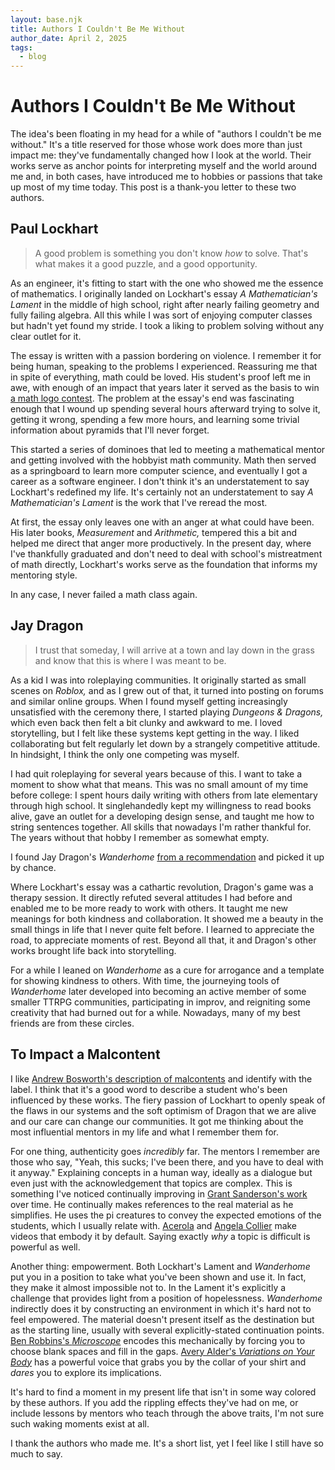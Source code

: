 ```yaml
---
layout: base.njk
title: Authors I Couldn't Be Me Without
author_date: April 2, 2025
tags:
  - blog
---
```


# Authors I Couldn't Be Me Without

The idea's been floating in my head for a while of "authors I couldn't be me without." It's a title reserved for those whose work does more than just impact me: they've fundamentally changed how I look at the world. Their works serve as anchor points for interpreting myself and the world around me and, in both cases, have introduced me to hobbies or passions that take up most of my time today. This post is a thank-you letter to these two authors.

## Paul Lockhart

> A good problem is something you don't know *how* to solve. That's what makes it a good puzzle, and a good opportunity.

As an engineer, it's fitting to start with the one who showed me the essence of mathematics. I originally landed on Lockhart's essay *A Mathematician's Lament* in the middle of high school, right after nearly failing geometry and fully failing algebra. All this while I was sort of enjoying computer classes but hadn't yet found my stride. I took a liking to problem solving without any clear outlet for it.

The essay is written with a passion bordering on violence. I remember it for being human, speaking to the problems I experienced. Reassuring me that in spite of everything, math could be loved. His student's proof left me in awe, with enough of an impact that years later it served as the basis to win [a math logo contest](https://summerofmathexposition.substack.com/p/summer-of-math-3-is-on-the-way). The problem at the essay's end was fascinating enough that I wound up spending several hours afterward trying to solve it, getting it wrong, spending a few more hours, and learning some trivial information about pyramids that I'll never forget.

This started a series of dominoes that led to meeting a mathematical mentor and getting involved with the hobbyist math community. Math then served as a springboard to learn more computer science, and eventually I got a career as a software engineer. I don't think it's an understatement to say Lockhart's redefined my life. It's certainly not an understatement to say *A Mathematician's Lament* is the work that I've reread the most.

At first, the essay only leaves one with an anger at what could have been. His later books, *Measurement* and *Arithmetic,* tempered this a bit and helped me direct that anger more productively. In the present day, where I've thankfully graduated and don't need to deal with school's mistreatment of math directly, Lockhart's works serve as the foundation that informs my mentoring style.

In any case, I never failed a math class again.

## Jay Dragon

> I trust that someday, I will arrive at a town and lay down in the grass and know that this is where I was meant to be.

As a kid I was into roleplaying communities. It originally started as small scenes on *Roblox,* and as I grew out of that, it turned into posting on forums and similar online groups. When I found myself getting increasingly unsatisfied with the ceremony there, I started playing *Dungeons & Dragons,* which even back then felt a bit clunky and awkward to me. I loved storytelling, but I felt like these systems kept getting in the way. I liked collaborating but felt regularly let down by a strangely competitive attitude. In hindsight, I think the only one competing was myself.

I had quit roleplaying for several years because of this. I want to take a moment to show what that means. This was no small amount of my time before college: I spent hours daily writing with others from late elementary through high school. It singlehandedly kept my willingness to read books alive, gave an outlet for a developing design sense, and taught me how to string sentences together. All skills that nowadays I'm rather thankful for. The years without that hobby I remember as somewhat empty.

I found Jay Dragon's *Wanderhome* [from a recommendation](https://youtu.be/uCvPeYk8rKY?t=3843) and picked it up by chance.

Where Lockhart's essay was a cathartic revolution, Dragon's game was a therapy session. It directly refuted several attitudes I had before and enabled me to be more ready to work with others. It taught me new meanings for both kindness and collaboration. It showed me a beauty in the small things in life that I never quite felt before. I learned to appreciate the road, to appreciate moments of rest. Beyond all that, it and Dragon's other works brought life back into storytelling.

For a while I leaned on *Wanderhome* as a cure for arrogance and a template for showing kindness to others. With time, the journeying tools of *Wanderhome* later developed into becoming an active member of some smaller TTRPG communities, participating in improv, and reigniting some creativity that had burned out for a while. Nowadays, many of my best friends are from these circles.

## To Impact a Malcontent

I like [Andrew Bosworth's description of malcontents](https://boz.com/articles/malcontents) and identify with the label. I think that it's a good word to describe a student who's been influenced by these works. The fiery passion of Lockhart to openly speak of the flaws in our systems and the soft optimism of Dragon that we are alive and our care can change our communities. It got me thinking about the most influential mentors in my life and what I remember them for.

For one thing, authenticity goes *incredibly* far. The mentors I remember are those who say, "Yeah, this sucks; I've been there, and you have to deal with it anyway." Explaining concepts in a human way, ideally as a dialogue but even just with the acknowledgement that topics are complex. This is something I've noticed continually improving in [Grant Sanderson's work](https://www.youtube.com/@3blue1brown) over time. He continually makes references to the real material as he simplifies. He uses the pi creatures to convey the expected emotions of the students, which I usually relate with. [Acerola](https://www.youtube.com/@Acerola_t) and [Angela Collier](https://www.youtube.com/@acollierastro) make videos that embody it by default. Saying exactly *why* a topic is difficult is powerful as well.

Another thing: empowerment. Both Lockhart's Lament and *Wanderhome* put you in a position to take what you've been shown and use it. In fact, they make it almost impossible not to. In the Lament it's explicitly a challenge that provides light from a position of hopelessness. *Wanderhome* indirectly does it by constructing an environment in which it's hard not to feel empowered. The material doesn't present itself as the destination but as the starting line, usually with several explicitly-stated continuation points. [Ben Robbins's *Microscope*](https://www.lamemage.com/microscope/) encodes this mechanically by forcing you to choose blank spaces and fill in the gaps. [Avery Alder's *Variations on Your Body*](https://buriedwithoutceremony.com/variations-on-your-body) has a powerful voice that grabs you by the collar of your shirt and *dares* you to explore its implications.

It's hard to find a moment in my present life that isn't in some way colored by these authors. If you add the rippling effects they've had on me, or include lessons by mentors who teach through the above traits, I'm not sure such waking moments exist at all.

I thank the authors who made me. It's a short list, yet I feel like I still have so much to say.
